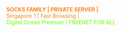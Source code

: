 <br></br>
<b><font color="#F88716"> SOCKS FAMILY | PRIVATE SERVER | <br></font></b>
<font><font color="#F88716">Singapore 1 | Fast Browsing |<br></font>
<font><font color="#66FF00">Digital Ocean Premium | FREENET FOR ALL<br></font>
